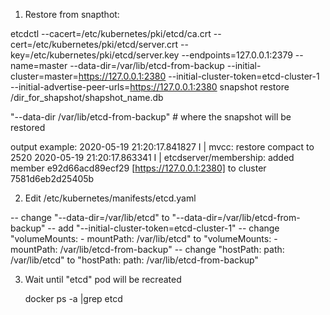 1. Restore from snapthot:


etcdctl --cacert=/etc/kubernetes/pki/etcd/ca.crt --cert=/etc/kubernetes/pki/etcd/server.crt --key=/etc/kubernetes/pki/etcd/server.key --endpoints=127.0.0.1:2379 --name=master --data-dir=/var/lib/etcd-from-backup --initial-cluster=master=https://127.0.0.1:2380 --initial-cluster-token=etcd-cluster-1 --initial-advertise-peer-urls=https://127.0.0.1:2380 snapshot restore /dir_for_shapshot/shapshot_name.db

"--data-dir /var/lib/etcd-from-backup" # where the snapshot will be restored


output example:
2020-05-19 21:20:17.841827 I | mvcc: restore compact to 2520
2020-05-19 21:20:17.863341 I | etcdserver/membership: added member e92d66acd89ecf29 [https://127.0.0.1:2380] to cluster 7581d6eb2d25405b

2. Edit /etc/kubernetes/manifests/etcd.yaml


  -- change  "--data-dir=/var/lib/etcd" to "--data-dir=/var/lib/etcd-from-backup"
  -- add "--initial-cluster-token=etcd-cluster-1"
  -- change "volumeMounts: - mountPath: /var/lib/etcd" to "volumeMounts: - mountPath: /var/lib/etcd-from-backup"
  -- change "hostPath: path: /var/lib/etcd" to "hostPath: path: /var/lib/etcd-from-backup"

3. Wait until "etcd" pod will be recreated

   docker ps -a |grep etcd
